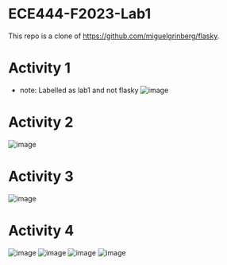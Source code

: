 # ECE444-F2023-Lab1

This repo is a clone of
https://github.com/miguelgrinberg/flasky. 

# Activity 1 
* note: Labelled as lab1 and not flasky
![image](https://github.com/Namira-Kamal/ECE444-F2023-Lab1/assets/102487879/178b82c9-3558-4ca4-9b73-d7adfa7dff20)

# Activity 2
![image](https://github.com/Namira-Kamal/ECE444-F2023-Lab1/assets/102487879/679b46bc-2980-41de-89e0-eb7269d069a9)

# Activity 3
![image](https://github.com/Namira-Kamal/ECE444-F2023-Lab1/assets/102487879/0251f1b4-6ad2-4249-b691-fe232cdaa307)

# Activity 4

![image](https://github.com/Namira-Kamal/ECE444-F2023-Lab1/assets/102487879/ca91f9a0-1ccf-418e-94d4-1c754a929abe)
![image](https://github.com/Namira-Kamal/ECE444-F2023-Lab1/assets/102487879/94eea4ed-9197-498b-ae65-26a6a7ae8b0c)
![image](https://github.com/Namira-Kamal/ECE444-F2023-Lab1/assets/102487879/078eb3c3-2002-461c-91a8-feac33f05667)
![image](https://github.com/Namira-Kamal/ECE444-F2023-Lab1/assets/102487879/45bac23c-14fa-41b6-81a3-90280aa64c4e)



